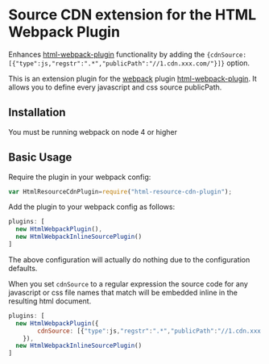  Source CDN extension for the HTML Webpack Plugin
========================================

Enhances [html-webpack-plugin](https://github.com/ampedandwired/html-webpack-plugin)
functionality by adding the `{cdnSource: [{"type":js,"regstr":".*","publicPath":"//1.cdn.xxx.com/"}]}` option.

This is an extension plugin for the [webpack](http://webpack.github.io) plugin [html-webpack-plugin](https://github.com/ampedandwired/html-webpack-plugin).  It allows you to define every javascript and css source publicPath.

Installation
------------
You must be running webpack on node 4 or higher

Basic Usage
-----------
Require the plugin in your webpack config:

```javascript
var HtmlResourceCdnPlugin=require("html-resource-cdn-plugin");
```

Add the plugin to your webpack config as follows:

```javascript
plugins: [
  new HtmlWebpackPlugin(),
  new HtmlWebpackInlineSourcePlugin()
]  
```
The above configuration will actually do nothing due to the configuration defaults.

When you set `cdnSource` to a regular expression the source code for any javascript or css file names that match will be embedded inline in the resulting html document.
```javascript
plugins: [
  new HtmlWebpackPlugin({
		cdnSource: [{"type":js,"regstr":".*","publicPath":"//1.cdn.xxx.com/"}]
	}),
  new HtmlWebpackInlineSourcePlugin()
]  
```

